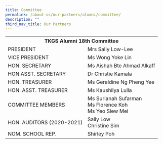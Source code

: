 ```yaml
---
title: Committee
permalink: /about-us/our-partners/alumni/committee/
description: ""
third_nav_title: Our Partners
---
```

<table>
<tbody>
<tr>
<th style="text-align: center;" colspan="2">TKGS Alumni 18th Committee</th>
</tr>
<tr>
<td>PRESIDENT</td>
<td>Mrs Sally Low-Lee</td>
</tr>
<tr>
<td>VICE PRESIDENT</td>
<td>Ms Wong Yoke Lin</td>
</tr>
<tr>
<td>HON. SECRETARY</td>
<td>Ms Aishah Bte Ahmad Alkaff</td>
</tr>
<tr>
<td>HON.ASST. SECRETARY</td>
<td>Dr Christie Kamala</td>
</tr>
<tr>
<td>HON. TREASURER</td>
<td>Ms Geraldine Ng Pheng Yee</td>
</tr>
<tr>
<td>HON. ASST. TREASURER</td>
<td>Ms Kaushilya Lulla</td>
</tr>
<tr>
<td>COMMITTEE MEMBERS</td>
<td>
<div>Ms Surianah Sufarman</div>
<div>Ms Florence Koh</div>
<div>Ms Yeo Siew Mei</div>
</td>
</tr>
<tr>
<td>HON. AUDITORS (2020-2021)</td>
<td>
<div>Sally Low</div>
<div>Christine Sim</div>
</td>
</tr>
<tr>
<td>NOM. SCHOOL REP.</td>
<td>Shirley Poh</td>
</tr>
</tbody>
</table>